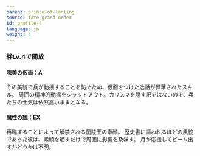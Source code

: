 ```yaml
---
parent: prince-of-lanling
source: fate-grand-order
id: profile-4
language: ja
weight: 4
---
```


### 絆Lv.4で開放

#### 隠美の仮面：A

その美貌で兵が動揺することを防ぐため、仮面をつけた逸話が昇華されたスキル。
周囲の精神的動揺をシャットアウト。カリスマを隠す訳ではないので、兵たちの士気は依然高いままとなる。

#### 魔性の貌：EX

再臨することによって解禁される蘭陵王の素顔。
歴史書に謳われるほどの風貌であった彼は、素顔を晒すだけで周囲に影響を及ぼす。
月が応援してビーム出すかどうかは不明。
